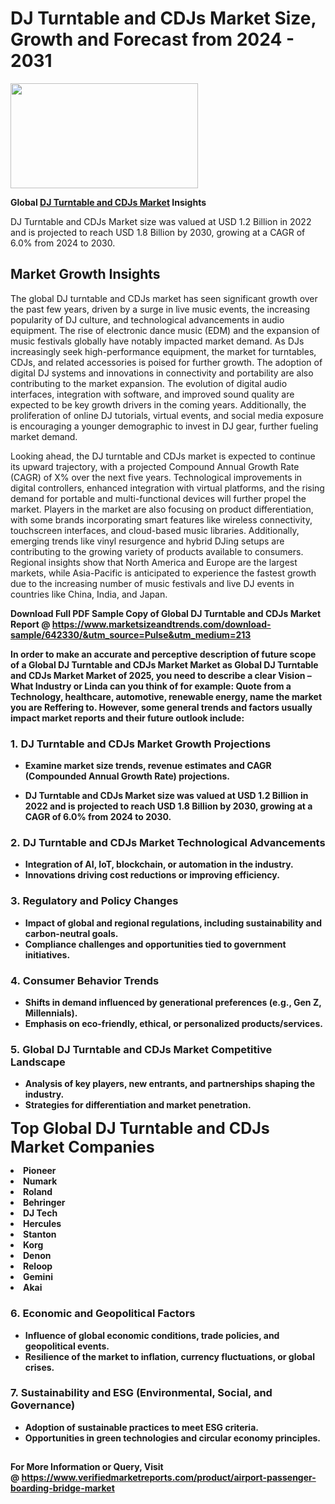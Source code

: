 <H1>DJ Turntable and CDJs Market Size, Growth and Forecast from 2024 - 2031</H1><img class="aligncenter size-medium wp-image-584254" src="https://thirdeyenews.in/wp-content/uploads/2024/09/Global-Market-Research-300x168.jpeg" alt="" width="300" height="168" /><p><strong>Global&nbsp;<a href="https://www.marketsizeandtrends.com/download-sample/642330/&amp;utm_source=Pulse&amp;utm_medium=213">DJ Turntable and CDJs Market</a> Insights</strong></p><p>DJ Turntable and CDJs Market size was valued at USD 1.2 Billion in 2022 and is projected to reach USD 1.8 Billion by 2030, growing at a CAGR of 6.0% from 2024 to 2030.</p><p><h2>Market Growth Insights</h2> <p>The global DJ turntable and CDJs market has seen significant growth over the past few years, driven by a surge in live music events, the increasing popularity of DJ culture, and technological advancements in audio equipment. The rise of electronic dance music (EDM) and the expansion of music festivals globally have notably impacted market demand. As DJs increasingly seek high-performance equipment, the market for turntables, CDJs, and related accessories is poised for further growth. The adoption of digital DJ systems and innovations in connectivity and portability are also contributing to the market expansion. The evolution of digital audio interfaces, integration with software, and improved sound quality are expected to be key growth drivers in the coming years. Additionally, the proliferation of online DJ tutorials, virtual events, and social media exposure is encouraging a younger demographic to invest in DJ gear, further fueling market demand.</p> <p><strong></strong></p> <p>Looking ahead, the DJ turntable and CDJs market is expected to continue its upward trajectory, with a projected Compound Annual Growth Rate (CAGR) of X% over the next five years. Technological improvements in digital controllers, enhanced integration with virtual platforms, and the rising demand for portable and multi-functional devices will further propel the market. Players in the market are also focusing on product differentiation, with some brands incorporating smart features like wireless connectivity, touchscreen interfaces, and cloud-based music libraries. Additionally, emerging trends like vinyl resurgence and hybrid DJing setups are contributing to the growing variety of products available to consumers. Regional insights show that North America and Europe are the largest markets, while Asia-Pacific is anticipated to experience the fastest growth due to the increasing number of music festivals and live DJ events in countries like China, India, and Japan.</p> <p><strong></p><p><span class=""><strong>Download Full PDF Sample Copy of Global DJ Turntable and CDJs Market Report</strong> @ <a href="https://www.marketsizeandtrends.com/download-sample/642330/&amp;utm_source=Pulse&amp;utm_medium=213" target="_blank">https://www.marketsizeandtrends.com/download-sample/642330/&amp;utm_source=Pulse&amp;utm_medium=213</a></span></p><p>In order to make an accurate and perceptive description of future scope of a Global&nbsp;DJ Turntable and CDJs Market Market as Global&nbsp;DJ Turntable and CDJs Market Market of 2025, you need to describe a clear Vision &ndash; What Industry or Linda can you think of for example: Quote from a Technology, healthcare, automotive, renewable energy, name the market you are Reffering to. However, some general trends and factors usually impact market reports and their future outlook include:</p><h3>1.&nbsp;<strong>DJ Turntable and CDJs Market Growth Projections</strong></h3><ul><li>Examine market size trends, revenue estimates and CAGR (Compounded Annual Growth Rate) projections.</li><li><p>DJ Turntable and CDJs Market size was valued at USD 1.2 Billion in 2022 and is projected to reach USD 1.8 Billion by 2030, growing at a CAGR of 6.0% from 2024 to 2030.</p></li></ul><h3>2.&nbsp;<strong>DJ Turntable and CDJs Market Technological Advancements</strong></h3><ul><li>Integration of AI, IoT, blockchain, or automation in the industry.</li><li>Innovations driving cost reductions or improving efficiency.</li></ul><h3>3.&nbsp;<strong>Regulatory and Policy Changes</strong></h3><ul><li>Impact of global and regional regulations, including sustainability and carbon-neutral goals.</li><li>Compliance challenges and opportunities tied to government initiatives.</li></ul><h3>4.&nbsp;<strong>Consumer Behavior Trends</strong></h3><ul><li>Shifts in demand influenced by generational preferences (e.g., Gen Z, Millennials).</li><li>Emphasis on eco-friendly, ethical, or personalized products/services.</li></ul><h3>5.&nbsp;<strong>Global DJ Turntable and CDJs Market Competitive Landscape</strong></h3><ul><li>Analysis of key players, new entrants, and partnerships shaping the industry.</li><li>Strategies for differentiation and market penetration.</li></ul><p data-pm-slice="1 1 []"><span style="color: inherit; font-family: inherit; font-size: 25px;">Top Global DJ Turntable and CDJs Market Companies</span></p><div class="" data-test-id=""><p><li>Pioneer</li><li> Numark</li><li> Roland</li><li> Behringer</li><li> DJ Tech</li><li> Hercules</li><li> Stanton</li><li> Korg</li><li> Denon</li><li> Reloop</li><li> Gemini</li><li> Akai</li></p></div><h3>6.&nbsp;<strong>Economic and Geopolitical Factors</strong></h3><ul><li>Influence of global economic conditions, trade policies, and geopolitical events.</li><li>Resilience of the market to inflation, currency fluctuations, or global crises.</li></ul><h3>7.&nbsp;<strong>Sustainability and ESG (Environmental, Social, and Governance)</strong></h3><ul><li>Adoption of sustainable practices to meet ESG criteria.</li><li>Opportunities in green technologies and circular economy principles.</li></ul><h2><strong style="font-size: 14px;">For More Information or Query, Visit @&nbsp;</strong><a style="background-color: #ffffff; font-size: 14px;" href="https://www.marketsizeandtrends.com/report/dj-turntable-and-cdjs-market/" target="_blank">https://www.verifiedmarketreports.com/product/airport-passenger-boarding-bridge-market</a></h2>
